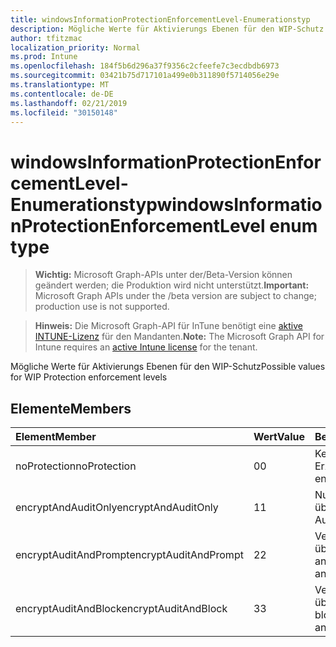 ```yaml
---
title: windowsInformationProtectionEnforcementLevel-Enumerationstyp
description: Mögliche Werte für Aktivierungs Ebenen für den WIP-Schutz
author: tfitzmac
localization_priority: Normal
ms.prod: Intune
ms.openlocfilehash: 184f5b6d296a37f9356c2cfeefe7c3ecdbdb6973
ms.sourcegitcommit: 03421b75d717101a499e0b311890f5714056e29e
ms.translationtype: MT
ms.contentlocale: de-DE
ms.lasthandoff: 02/21/2019
ms.locfileid: "30150148"
---
```

# <a name="windowsinformationprotectionenforcementlevel-enum-type"></a><span data-ttu-id="0c185-103">windowsInformationProtectionEnforcementLevel-Enumerationstyp</span><span class="sxs-lookup"><span data-stu-id="0c185-103">windowsInformationProtectionEnforcementLevel enum type</span></span>

> <span data-ttu-id="0c185-104">**Wichtig:** Microsoft Graph-APIs unter der/Beta-Version können geändert werden; die Produktion wird nicht unterstützt.</span><span class="sxs-lookup"><span data-stu-id="0c185-104">**Important:** Microsoft Graph APIs under the /beta version are subject to change; production use is not supported.</span></span>

> <span data-ttu-id="0c185-105">**Hinweis:** Die Microsoft Graph-API für InTune benötigt eine [aktive INTUNE-Lizenz](https://go.microsoft.com/fwlink/?linkid=839381) für den Mandanten.</span><span class="sxs-lookup"><span data-stu-id="0c185-105">**Note:** The Microsoft Graph API for Intune requires an [active Intune license](https://go.microsoft.com/fwlink/?linkid=839381) for the tenant.</span></span>

<span data-ttu-id="0c185-106">Mögliche Werte für Aktivierungs Ebenen für den WIP-Schutz</span><span class="sxs-lookup"><span data-stu-id="0c185-106">Possible values for WIP Protection enforcement levels</span></span>

## <a name="members"></a><span data-ttu-id="0c185-107">Elemente</span><span class="sxs-lookup"><span data-stu-id="0c185-107">Members</span></span>
|<span data-ttu-id="0c185-108">Element</span><span class="sxs-lookup"><span data-stu-id="0c185-108">Member</span></span>|<span data-ttu-id="0c185-109">Wert</span><span class="sxs-lookup"><span data-stu-id="0c185-109">Value</span></span>|<span data-ttu-id="0c185-110">Beschreibung</span><span class="sxs-lookup"><span data-stu-id="0c185-110">Description</span></span>|
|:---|:---|:---|
|<span data-ttu-id="0c185-111">noProtection</span><span class="sxs-lookup"><span data-stu-id="0c185-111">noProtection</span></span>|<span data-ttu-id="0c185-112">0</span><span class="sxs-lookup"><span data-stu-id="0c185-112">0</span></span>|<span data-ttu-id="0c185-113">Keine Schutz Erzwingung</span><span class="sxs-lookup"><span data-stu-id="0c185-113">No protection enforcement</span></span>|
|<span data-ttu-id="0c185-114">encryptAndAuditOnly</span><span class="sxs-lookup"><span data-stu-id="0c185-114">encryptAndAuditOnly</span></span>|<span data-ttu-id="0c185-115">1</span><span class="sxs-lookup"><span data-stu-id="0c185-115">1</span></span>|<span data-ttu-id="0c185-116">Nur verSchlüsseln und überWachen</span><span class="sxs-lookup"><span data-stu-id="0c185-116">Encrypt and Audit only</span></span>|
|<span data-ttu-id="0c185-117">encryptAuditAndPrompt</span><span class="sxs-lookup"><span data-stu-id="0c185-117">encryptAuditAndPrompt</span></span>|<span data-ttu-id="0c185-118">2</span><span class="sxs-lookup"><span data-stu-id="0c185-118">2</span></span>|<span data-ttu-id="0c185-119">VerSchlüsseln, überWachen und anfordern</span><span class="sxs-lookup"><span data-stu-id="0c185-119">Encrypt, Audit and Prompt</span></span>|
|<span data-ttu-id="0c185-120">encryptAuditAndBlock</span><span class="sxs-lookup"><span data-stu-id="0c185-120">encryptAuditAndBlock</span></span>|<span data-ttu-id="0c185-121">3</span><span class="sxs-lookup"><span data-stu-id="0c185-121">3</span></span>|<span data-ttu-id="0c185-122">VerSchlüsseln, überWachen und blockieren</span><span class="sxs-lookup"><span data-stu-id="0c185-122">Encrypt, Audit and Block</span></span>|




